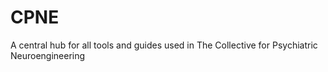 # CPNE
A central hub for all tools and guides used in The Collective for Psychiatric Neuroengineering
